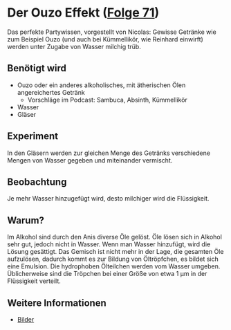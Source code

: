 # Der Ouzo Effekt ([Folge 71](http://minkorrekt.de/minkorrekt-folge-71-ventilatortod/))

Das perfekte Partywissen, vorgestellt von Nicolas: Gewisse Getränke wie zum Beispiel Ouzo (und auch bei Kümmellikör, wie Reinhard einwirft) werden unter Zugabe von Wasser milchig trüb.

## Benötigt wird
- Ouzo oder ein anderes alkoholisches, mit ätherischen Ölen angereichertes Getränk
  - Vorschläge im Podcast: Sambuca, Absinth, Kümmellikör
- Wasser
- Gläser


## Experiment
In den Gläsern werden zur gleichen Menge des Getränks verschiedene Mengen von Wasser gegeben und miteinander vermischt.

## Beobachtung
Je mehr Wasser hinzugefügt wird, desto milchiger wird die Flüssigkeit.

## Warum?
Im Alkohol sind durch den Anis diverse Öle gelöst. Öle lösen sich in Alkohol sehr gut, jedoch nicht in Wasser. Wenn man Wasser hinzufügt, wird die Lösung gesättigt. Das Gemisch ist nicht mehr in der Lage, die gesamten Öle aufzulösen, dadurch kommt es zur Bildung von Öltröpfchen, es bildet sich eine Emulsion. Die hydrophoben Ölteilchen werden vom Wasser umgeben. Üblicherweise sind die Tröpchen bei einer Größe von etwa 1 µm in der Flüssigkeit verteilt.

## Weitere Informationen
- [Bilder](https://goo.gl/photos/DxPLmhY74xzDRi7W7)
